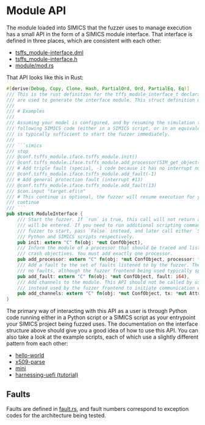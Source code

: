 # Module API

The module loaded into SIMICS that the fuzzer uses to manage execution has a small
API in the form of a SIMICS module interface. That interface is defined in three places,
which are consistent with each other:

- [tsffs_module-interface.dml](tsffs_module/stubs/tsffs_module-interface/tsffs_module-interface.dml)
- [tsffs_module-interface.h](../tsffs_module/stubs/tsffs_module-interface/tsffs_module-interface.h)
- [module/mod.rs](../tsffs_module/src/module/mod.rs)

That API looks like this in Rust:

```rust
#[derive(Debug, Copy, Clone, Hash, PartialOrd, Ord, PartialEq, Eq)]
/// This is the rust definition for the tffs_module_interface_t declaration in the stubs, which
/// are used to generate the interface module. This struct definition must match that one exactly
/// 
/// # Examples
/// 
/// Assuming your model is configured, and by resuming the simulation the target The
/// following SIMICS code (either in a SIMICS script, or in an equivalent Python script)
/// is typically sufficient to start the fuzzer immediately.
/// 
/// ```simics
/// stop
/// @conf.tsffs_module.iface.tsffs_module.init()
/// @conf.tsffs_module.iface.tsffs_module.add_processor(SIM_get_object(simenv.system).mb.cpu0.core[0][0])
/// # Add triple fault (special, -1 code because it has no interrupt number)
/// @conf.tsffs_module.iface.tsffs_module.add_fault(-1)
/// # Add general protection fault (interrupt #13)
/// @conf.tsffs_module.iface.tsffs_module.add_fault(13)
/// $con.input "target.efi\n"
/// # This continue is optional, the fuzzer will resume execution for you if you do not
/// continue
/// ```
pub struct ModuleInterface {
    /// Start the fuzzer. If `run` is true, this call will not return and the SIMICS main loop
    /// will be entered. If you need to run additional scripting commands after signaling the
    /// fuzzer to start, pass `False` instead, and later call either `SIM_continue()` or `run` for
    /// Python and SIMICS scripts respectively.
    pub init: extern "C" fn(obj: *mut ConfObject),
    /// Inform the module of a processor that should be traced and listened to for timeout and
    /// crash objectives. You must add exactly one processor.
    pub add_processor: extern "C" fn(obj: *mut ConfObject, processor: *mut AttrValue),
    /// Add a fault to the set of faults listened to by the fuzzer. The default set of faults is
    /// no faults, although the fuzzer frontend being used typically specifies a limited set.
    pub add_fault: extern "C" fn(obj: *mut ConfObject, fault: i64),
    /// Add channels to the module. This API should not be called by users from Python and is
    /// instead used by the fuzzer frontend to initiate communication with the module.
    pub add_channels: extern "C" fn(obj: *mut ConfObject, tx: *mut AttrValue, rx: *mut AttrValue),
}

```

The primary way of interacting with this API as a user is through Python code running
either in a Python script or a SIMICS script as your entrypoint your SIMICS project
being fuzzed uses. The documentation on the interface structure above should give you
a good idea of how to use this API. You can also take a look at the example scripts,
each of which use a slightly different pattern from each other:

- [hello-world](../examples/hello-world/rsrc/app.py)
- [x509-parse](../examples/x509-parse/rsrc/app.py)
- [mini](../examples/mini/rsrc/fuzz.simics)
- [harnessing-uefi (tutorial)](../examples/harnessing-uefi/rsrc/fuzz.simics)

## Faults

Faults are defined in [fault.rs](../tsffs_module/src/module/components/detector/fault.rs),
and fault numbers correspond to exception codes for the architecture being tested.